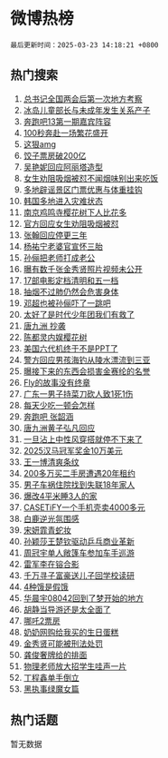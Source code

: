# 微博热榜

`最后更新时间：2025-03-23 14:18:21 +0800`

## 热门搜索

1. [总书记全国两会后第一次地方考察](https://m.weibo.cn/search?containerid=100103type%3D1%26t%3D10%26q%3D%23%E6%80%BB%E4%B9%A6%E8%AE%B0%E5%85%A8%E5%9B%BD%E4%B8%A4%E4%BC%9A%E5%90%8E%E7%AC%AC%E4%B8%80%E6%AC%A1%E5%9C%B0%E6%96%B9%E8%80%83%E5%AF%9F%23&stream_entry_id=51&isnewpage=1&extparam=seat%3D1%26q%3D%2523%25E6%2580%25BB%25E4%25B9%25A6%25E8%25AE%25B0%25E5%2585%25A8%25E5%259B%25BD%25E4%25B8%25A4%25E4%25BC%259A%25E5%2590%258E%25E7%25AC%25AC%25E4%25B8%2580%25E6%25AC%25A1%25E5%259C%25B0%25E6%2596%25B9%25E8%2580%2583%25E5%25AF%259F%2523%26cate%3D10103%26stream_entry_id%3D51%26pos%3D0%26filter_type%3Drealtimehot%26dgr%3D0%26c_type%3D51%26display_time%3D1742710699%26pre_seqid%3D17427106999520376293763)
1. [冰岛儿童部长与未成年发生关系产子](https://m.weibo.cn/search?containerid=100103type%3D1%26t%3D10%26q%3D%23%E5%86%B0%E5%B2%9B%E5%84%BF%E7%AB%A5%E9%83%A8%E9%95%BF%E4%B8%8E%E6%9C%AA%E6%88%90%E5%B9%B4%E5%8F%91%E7%94%9F%E5%85%B3%E7%B3%BB%E4%BA%A7%E5%AD%90%23&stream_entry_id=31&isnewpage=1&extparam=seat%3D1%26cate%3D5001%26flag%3D1%26stream_entry_id%3D31%26lcate%3D5001%26realpos%3D1%26band_rank%3D1%26pos%3D0%26q%3D%2523%25E5%2586%25B0%25E5%25B2%259B%25E5%2584%25BF%25E7%25AB%25A5%25E9%2583%25A8%25E9%2595%25BF%25E4%25B8%258E%25E6%259C%25AA%25E6%2588%2590%25E5%25B9%25B4%25E5%258F%2591%25E7%2594%259F%25E5%2585%25B3%25E7%25B3%25BB%25E4%25BA%25A7%25E5%25AD%2590%2523%26filter_type%3Drealtimehot%26dgr%3D0%26c_type%3D31%26display_time%3D1742710699%26pre_seqid%3D17427106999520376293763)
1. [奔跑吧13第一期嘉宾阵容](https://m.weibo.cn/search?containerid=100103type%3D1%26t%3D10%26q%3D%23%E5%A5%94%E8%B7%91%E5%90%A713%E7%AC%AC%E4%B8%80%E6%9C%9F%E5%98%89%E5%AE%BE%E9%98%B5%E5%AE%B9%23&stream_entry_id=31&isnewpage=1&extparam=seat%3D1%26cate%3D5001%26flag%3D2%26stream_entry_id%3D31%26lcate%3D5001%26realpos%3D2%26band_rank%3D2%26pos%3D1%26q%3D%2523%25E5%25A5%2594%25E8%25B7%2591%25E5%2590%25A713%25E7%25AC%25AC%25E4%25B8%2580%25E6%259C%259F%25E5%2598%2589%25E5%25AE%25BE%25E9%2598%25B5%25E5%25AE%25B9%2523%26filter_type%3Drealtimehot%26dgr%3D0%26c_type%3D31%26display_time%3D1742710699%26pre_seqid%3D17427106999520376293763)
1. [100秒奔赴一场繁花盛开](https://m.weibo.cn/search?containerid=100103type%3D1%26t%3D10%26q%3D%23100%E7%A7%92%E5%A5%94%E8%B5%B4%E4%B8%80%E5%9C%BA%E7%B9%81%E8%8A%B1%E7%9B%9B%E5%BC%80%23&stream_entry_id=31&isnewpage=1&extparam=seat%3D1%26cate%3D5001%26flag%3D0%26stream_entry_id%3D31%26lcate%3D5001%26realpos%3D3%26band_rank%3D3%26pos%3D2%26q%3D%2523100%25E7%25A7%2592%25E5%25A5%2594%25E8%25B5%25B4%25E4%25B8%2580%25E5%259C%25BA%25E7%25B9%2581%25E8%258A%25B1%25E7%259B%259B%25E5%25BC%2580%2523%26filter_type%3Drealtimehot%26dgr%3D0%26c_type%3D31%26display_time%3D1742710699%26pre_seqid%3D17427106999520376293763)
1. [这狠amg](https://m.weibo.cn/search?containerid=100103type%3D1%26t%3D10%26q%3D%23%E8%BF%99%E7%8B%A0amg%23&stream_entry_id=31&isnewpage=1&extparam=seat%3D1%26cate%3D5001%26c_type%3D31%26stream_entry_id%3D31%26is_ad_pos%3D1%26lcate%3D5001%26adid%3D280169%26band_rank%3D4%26q%3D%2523%25E8%25BF%2599%25E7%258B%25A0amg%2523%26pos%3D3%26filter_type%3Drealtimehot%26dgr%3D0%26topic_ad%3D1%26display_time%3D1742710699%26pre_seqid%3D17427106999520376293763)
1. [饺子票房破200亿](https://m.weibo.cn/search?containerid=100103type%3D1%26t%3D10%26q%3D%23%E9%A5%BA%E5%AD%90%E7%A5%A8%E6%88%BF%E7%A0%B4200%E4%BA%BF%23&stream_entry_id=31&isnewpage=1&extparam=seat%3D1%26cate%3D5001%26flag%3D2%26stream_entry_id%3D31%26lcate%3D5001%26realpos%3D4%26band_rank%3D4%26pos%3D4%26q%3D%2523%25E9%25A5%25BA%25E5%25AD%2590%25E7%25A5%25A8%25E6%2588%25BF%25E7%25A0%25B4200%25E4%25BA%25BF%2523%26filter_type%3Drealtimehot%26dgr%3D0%26c_type%3D31%26display_time%3D1742710699%26pre_seqid%3D17427106999520376293763)
1. [吴艳妮回应阿丽塔造型](https://m.weibo.cn/search?containerid=100103type%3D1%26t%3D10%26q%3D%23%E5%90%B4%E8%89%B3%E5%A6%AE%E5%9B%9E%E5%BA%94%E9%98%BF%E4%B8%BD%E5%A1%94%E9%80%A0%E5%9E%8B%23&stream_entry_id=31&isnewpage=1&extparam=seat%3D1%26cate%3D5001%26flag%3D1%26stream_entry_id%3D31%26lcate%3D5001%26realpos%3D5%26band_rank%3D5%26pos%3D5%26q%3D%2523%25E5%2590%25B4%25E8%2589%25B3%25E5%25A6%25AE%25E5%259B%259E%25E5%25BA%2594%25E9%2598%25BF%25E4%25B8%25BD%25E5%25A1%2594%25E9%2580%25A0%25E5%259E%258B%2523%26filter_type%3Drealtimehot%26dgr%3D0%26c_type%3D31%26display_time%3D1742710699%26pre_seqid%3D17427106999520376293763)
1. [女生劝阻吸烟被怼不闻烟味别出来吃饭](https://m.weibo.cn/search?containerid=100103type%3D1%26t%3D10%26q%3D%23%E5%A5%B3%E7%94%9F%E5%8A%9D%E9%98%BB%E5%90%B8%E7%83%9F%E8%A2%AB%E6%80%BC%E4%B8%8D%E9%97%BB%E7%83%9F%E5%91%B3%E5%88%AB%E5%87%BA%E6%9D%A5%E5%90%83%E9%A5%AD%23&stream_entry_id=31&isnewpage=1&extparam=seat%3D1%26cate%3D5001%26flag%3D0%26stream_entry_id%3D31%26lcate%3D5001%26realpos%3D6%26band_rank%3D6%26pos%3D6%26q%3D%2523%25E5%25A5%25B3%25E7%2594%259F%25E5%258A%259D%25E9%2598%25BB%25E5%2590%25B8%25E7%2583%259F%25E8%25A2%25AB%25E6%2580%25BC%25E4%25B8%258D%25E9%2597%25BB%25E7%2583%259F%25E5%2591%25B3%25E5%2588%25AB%25E5%2587%25BA%25E6%259D%25A5%25E5%2590%2583%25E9%25A5%25AD%2523%26filter_type%3Drealtimehot%26dgr%3D0%26c_type%3D31%26display_time%3D1742710699%26pre_seqid%3D17427106999520376293763)
1. [多地辟谣景区门票优惠与体重挂钩](https://m.weibo.cn/search?containerid=100103type%3D1%26t%3D10%26q%3D%23%E5%A4%9A%E5%9C%B0%E8%BE%9F%E8%B0%A3%E6%99%AF%E5%8C%BA%E9%97%A8%E7%A5%A8%E4%BC%98%E6%83%A0%E4%B8%8E%E4%BD%93%E9%87%8D%E6%8C%82%E9%92%A9%23&stream_entry_id=31&isnewpage=1&extparam=seat%3D1%26cate%3D5001%26stream_entry_id%3D31%26adid%3D280229%26lcate%3D5001%26is_ad_pos%3D1%26band_rank%3D7%26q%3D%2523%25E5%25A4%259A%25E5%259C%25B0%25E8%25BE%259F%25E8%25B0%25A3%25E6%2599%25AF%25E5%258C%25BA%25E9%2597%25A8%25E7%25A5%25A8%25E4%25BC%2598%25E6%2583%25A0%25E4%25B8%258E%25E4%25BD%2593%25E9%2587%258D%25E6%258C%2582%25E9%2592%25A9%2523%26pos%3D7%26filter_type%3Drealtimehot%26dgr%3D0%26c_type%3D31%26display_time%3D1742710699%26pre_seqid%3D17427106999520376293763)
1. [韩国多地进入灾难状态](https://m.weibo.cn/search?containerid=100103type%3D1%26t%3D10%26q%3D%23%E9%9F%A9%E5%9B%BD%E5%A4%9A%E5%9C%B0%E8%BF%9B%E5%85%A5%E7%81%BE%E9%9A%BE%E7%8A%B6%E6%80%81%23&stream_entry_id=31&isnewpage=1&extparam=seat%3D1%26cate%3D5001%26flag%3D2%26stream_entry_id%3D31%26lcate%3D5001%26realpos%3D7%26band_rank%3D7%26pos%3D8%26q%3D%2523%25E9%259F%25A9%25E5%259B%25BD%25E5%25A4%259A%25E5%259C%25B0%25E8%25BF%259B%25E5%2585%25A5%25E7%2581%25BE%25E9%259A%25BE%25E7%258A%25B6%25E6%2580%2581%2523%26filter_type%3Drealtimehot%26dgr%3D0%26c_type%3D31%26display_time%3D1742710699%26pre_seqid%3D17427106999520376293763)
1. [南京鸡鸣寺樱花树下人比花多](https://m.weibo.cn/search?containerid=100103type%3D1%26t%3D10%26q%3D%23%E5%8D%97%E4%BA%AC%E9%B8%A1%E9%B8%A3%E5%AF%BA%E6%A8%B1%E8%8A%B1%E6%A0%91%E4%B8%8B%E4%BA%BA%E6%AF%94%E8%8A%B1%E5%A4%9A%23&stream_entry_id=31&isnewpage=1&extparam=seat%3D1%26cate%3D5001%26flag%3D0%26stream_entry_id%3D31%26lcate%3D5001%26realpos%3D8%26band_rank%3D8%26pos%3D9%26q%3D%2523%25E5%258D%2597%25E4%25BA%25AC%25E9%25B8%25A1%25E9%25B8%25A3%25E5%25AF%25BA%25E6%25A8%25B1%25E8%258A%25B1%25E6%25A0%2591%25E4%25B8%258B%25E4%25BA%25BA%25E6%25AF%2594%25E8%258A%25B1%25E5%25A4%259A%2523%26filter_type%3Drealtimehot%26dgr%3D0%26c_type%3D31%26display_time%3D1742710699%26pre_seqid%3D17427106999520376293763)
1. [官方回应女生劝阻吸烟被怼](https://m.weibo.cn/search?containerid=100103type%3D1%26t%3D10%26q%3D%23%E5%AE%98%E6%96%B9%E5%9B%9E%E5%BA%94%E5%A5%B3%E7%94%9F%E5%8A%9D%E9%98%BB%E5%90%B8%E7%83%9F%E8%A2%AB%E6%80%BC%23&stream_entry_id=31&isnewpage=1&extparam=seat%3D1%26cate%3D5001%26flag%3D1%26stream_entry_id%3D31%26lcate%3D5001%26realpos%3D9%26band_rank%3D9%26pos%3D10%26q%3D%2523%25E5%25AE%2598%25E6%2596%25B9%25E5%259B%259E%25E5%25BA%2594%25E5%25A5%25B3%25E7%2594%259F%25E5%258A%259D%25E9%2598%25BB%25E5%2590%25B8%25E7%2583%259F%25E8%25A2%25AB%25E6%2580%25BC%2523%26filter_type%3Drealtimehot%26dgr%3D0%26c_type%3D31%26display_time%3D1742710699%26pre_seqid%3D17427106999520376293763)
1. [张翰回应停更三年](https://m.weibo.cn/search?containerid=100103type%3D1%26t%3D10%26q%3D%23%E5%BC%A0%E7%BF%B0%E5%9B%9E%E5%BA%94%E5%81%9C%E6%9B%B4%E4%B8%89%E5%B9%B4%23&stream_entry_id=31&isnewpage=1&extparam=seat%3D1%26cate%3D5001%26flag%3D2%26stream_entry_id%3D31%26lcate%3D5001%26realpos%3D10%26band_rank%3D10%26pos%3D11%26q%3D%2523%25E5%25BC%25A0%25E7%25BF%25B0%25E5%259B%259E%25E5%25BA%2594%25E5%2581%259C%25E6%259B%25B4%25E4%25B8%2589%25E5%25B9%25B4%2523%26filter_type%3Drealtimehot%26dgr%3D0%26c_type%3D31%26display_time%3D1742710699%26pre_seqid%3D17427106999520376293763)
1. [杨祐宁老婆官宣怀三胎](https://m.weibo.cn/search?containerid=100103type%3D1%26t%3D10%26q%3D%23%E6%9D%A8%E7%A5%90%E5%AE%81%E8%80%81%E5%A9%86%E5%AE%98%E5%AE%A3%E6%80%80%E4%B8%89%E8%83%8E%23&stream_entry_id=31&isnewpage=1&extparam=seat%3D1%26cate%3D5001%26flag%3D2%26stream_entry_id%3D31%26lcate%3D5001%26realpos%3D11%26band_rank%3D11%26pos%3D12%26q%3D%2523%25E6%259D%25A8%25E7%25A5%2590%25E5%25AE%2581%25E8%2580%2581%25E5%25A9%2586%25E5%25AE%2598%25E5%25AE%25A3%25E6%2580%2580%25E4%25B8%2589%25E8%2583%258E%2523%26filter_type%3Drealtimehot%26dgr%3D0%26c_type%3D31%26display_time%3D1742710699%26pre_seqid%3D17427106999520376293763)
1. [孙俪把老师打成老公](https://m.weibo.cn/search?containerid=100103type%3D1%26t%3D10%26q%3D%23%E5%AD%99%E4%BF%AA%E6%8A%8A%E8%80%81%E5%B8%88%E6%89%93%E6%88%90%E8%80%81%E5%85%AC%23&stream_entry_id=31&isnewpage=1&extparam=seat%3D1%26cate%3D5001%26flag%3D2%26stream_entry_id%3D31%26lcate%3D5001%26realpos%3D12%26band_rank%3D12%26pos%3D13%26q%3D%2523%25E5%25AD%2599%25E4%25BF%25AA%25E6%258A%258A%25E8%2580%2581%25E5%25B8%2588%25E6%2589%2593%25E6%2588%2590%25E8%2580%2581%25E5%2585%25AC%2523%26filter_type%3Drealtimehot%26dgr%3D0%26c_type%3D31%26display_time%3D1742710699%26pre_seqid%3D17427106999520376293763)
1. [曝有数千张金秀贤照片视频未公开](https://m.weibo.cn/search?containerid=100103type%3D1%26t%3D10%26q%3D%23%E6%9B%9D%E6%9C%89%E6%95%B0%E5%8D%83%E5%BC%A0%E9%87%91%E7%A7%80%E8%B4%A4%E7%85%A7%E7%89%87%E8%A7%86%E9%A2%91%E6%9C%AA%E5%85%AC%E5%BC%80%23&stream_entry_id=31&isnewpage=1&extparam=seat%3D1%26cate%3D5001%26flag%3D0%26stream_entry_id%3D31%26lcate%3D5001%26realpos%3D13%26band_rank%3D13%26pos%3D14%26q%3D%2523%25E6%259B%259D%25E6%259C%2589%25E6%2595%25B0%25E5%258D%2583%25E5%25BC%25A0%25E9%2587%2591%25E7%25A7%2580%25E8%25B4%25A4%25E7%2585%25A7%25E7%2589%2587%25E8%25A7%2586%25E9%25A2%2591%25E6%259C%25AA%25E5%2585%25AC%25E5%25BC%2580%2523%26filter_type%3Drealtimehot%26dgr%3D0%26c_type%3D31%26display_time%3D1742710699%26pre_seqid%3D17427106999520376293763)
1. [17部电影定档清明和五一档](https://m.weibo.cn/search?containerid=100103type%3D1%26t%3D10%26q%3D%2317%E9%83%A8%E7%94%B5%E5%BD%B1%E5%AE%9A%E6%A1%A3%E6%B8%85%E6%98%8E%E5%92%8C%E4%BA%94%E4%B8%80%E6%A1%A3%23&stream_entry_id=31&isnewpage=1&extparam=seat%3D1%26cate%3D5001%26flag%3D0%26stream_entry_id%3D31%26lcate%3D5001%26realpos%3D14%26band_rank%3D14%26pos%3D15%26q%3D%252317%25E9%2583%25A8%25E7%2594%25B5%25E5%25BD%25B1%25E5%25AE%259A%25E6%25A1%25A3%25E6%25B8%2585%25E6%2598%258E%25E5%2592%258C%25E4%25BA%2594%25E4%25B8%2580%25E6%25A1%25A3%2523%26filter_type%3Drealtimehot%26dgr%3D0%26c_type%3D31%26display_time%3D1742710699%26pre_seqid%3D17427106999520376293763)
1. [抽烟不过肺仍然会危害身体](https://m.weibo.cn/search?containerid=100103type%3D1%26t%3D10%26q%3D%23%E6%8A%BD%E7%83%9F%E4%B8%8D%E8%BF%87%E8%82%BA%E4%BB%8D%E7%84%B6%E4%BC%9A%E5%8D%B1%E5%AE%B3%E8%BA%AB%E4%BD%93%23&stream_entry_id=31&isnewpage=1&extparam=seat%3D1%26cate%3D5001%26flag%3D1%26stream_entry_id%3D31%26lcate%3D5001%26realpos%3D15%26band_rank%3D15%26pos%3D16%26q%3D%2523%25E6%258A%25BD%25E7%2583%259F%25E4%25B8%258D%25E8%25BF%2587%25E8%2582%25BA%25E4%25BB%258D%25E7%2584%25B6%25E4%25BC%259A%25E5%258D%25B1%25E5%25AE%25B3%25E8%25BA%25AB%25E4%25BD%2593%2523%26filter_type%3Drealtimehot%26dgr%3D0%26c_type%3D31%26display_time%3D1742710699%26pre_seqid%3D17427106999520376293763)
1. [邓超也被孙俪吓了一跳吧](https://m.weibo.cn/search?containerid=100103type%3D1%26t%3D10%26q%3D%23%E9%82%93%E8%B6%85%E4%B9%9F%E8%A2%AB%E5%AD%99%E4%BF%AA%E5%90%93%E4%BA%86%E4%B8%80%E8%B7%B3%E5%90%A7%23&stream_entry_id=31&isnewpage=1&extparam=seat%3D1%26cate%3D5001%26flag%3D0%26stream_entry_id%3D31%26lcate%3D5001%26realpos%3D16%26band_rank%3D16%26pos%3D17%26q%3D%2523%25E9%2582%2593%25E8%25B6%2585%25E4%25B9%259F%25E8%25A2%25AB%25E5%25AD%2599%25E4%25BF%25AA%25E5%2590%2593%25E4%25BA%2586%25E4%25B8%2580%25E8%25B7%25B3%25E5%2590%25A7%2523%26filter_type%3Drealtimehot%26dgr%3D0%26c_type%3D31%26display_time%3D1742710699%26pre_seqid%3D17427106999520376293763)
1. [太好了是时代少年团我们有救了](https://m.weibo.cn/search?containerid=100103type%3D1%26t%3D10%26q%3D%E5%A4%AA%E5%A5%BD%E4%BA%86%E6%98%AF%E6%97%B6%E4%BB%A3%E5%B0%91%E5%B9%B4%E5%9B%A2%E6%88%91%E4%BB%AC%E6%9C%89%E6%95%91%E4%BA%86&stream_entry_id=31&isnewpage=1&extparam=seat%3D1%26cate%3D5001%26flag%3D1%26stream_entry_id%3D31%26lcate%3D5001%26realpos%3D17%26band_rank%3D17%26pos%3D18%26q%3D%25E5%25A4%25AA%25E5%25A5%25BD%25E4%25BA%2586%25E6%2598%25AF%25E6%2597%25B6%25E4%25BB%25A3%25E5%25B0%2591%25E5%25B9%25B4%25E5%259B%25A2%25E6%2588%2591%25E4%25BB%25AC%25E6%259C%2589%25E6%2595%2591%25E4%25BA%2586%26filter_type%3Drealtimehot%26dgr%3D0%26c_type%3D31%26display_time%3D1742710699%26pre_seqid%3D17427106999520376293763)
1. [唐九洲 抄袭](https://m.weibo.cn/search?containerid=100103type%3D1%26t%3D10%26q%3D%E5%94%90%E4%B9%9D%E6%B4%B2+%E6%8A%84%E8%A2%AD&stream_entry_id=31&isnewpage=1&extparam=seat%3D1%26cate%3D5001%26flag%3D0%26stream_entry_id%3D31%26lcate%3D5001%26realpos%3D18%26band_rank%3D18%26pos%3D19%26q%3D%25E5%2594%2590%25E4%25B9%259D%25E6%25B4%25B2%2520%25E6%258A%2584%25E8%25A2%25AD%26filter_type%3Drealtimehot%26dgr%3D0%26c_type%3D31%26display_time%3D1742710699%26pre_seqid%3D17427106999520376293763)
1. [陈都灵内娱樱花树](https://m.weibo.cn/search?containerid=100103type%3D1%26t%3D10%26q%3D%E9%99%88%E9%83%BD%E7%81%B5%E5%86%85%E5%A8%B1%E6%A8%B1%E8%8A%B1%E6%A0%91&stream_entry_id=31&isnewpage=1&extparam=seat%3D1%26cate%3D5001%26flag%3D0%26stream_entry_id%3D31%26lcate%3D5001%26realpos%3D19%26band_rank%3D19%26pos%3D20%26q%3D%25E9%2599%2588%25E9%2583%25BD%25E7%2581%25B5%25E5%2586%2585%25E5%25A8%25B1%25E6%25A8%25B1%25E8%258A%25B1%25E6%25A0%2591%26filter_type%3Drealtimehot%26dgr%3D0%26c_type%3D31%26display_time%3D1742710699%26pre_seqid%3D17427106999520376293763)
1. [美国六代机终于不是PPT了](https://m.weibo.cn/search?containerid=100103type%3D1%26t%3D10%26q%3D%23%E7%BE%8E%E5%9B%BD%E5%85%AD%E4%BB%A3%E6%9C%BA%E7%BB%88%E4%BA%8E%E4%B8%8D%E6%98%AFPPT%E4%BA%86%23&stream_entry_id=31&isnewpage=1&extparam=seat%3D1%26cate%3D5001%26flag%3D0%26stream_entry_id%3D31%26lcate%3D5001%26realpos%3D20%26band_rank%3D20%26pos%3D21%26q%3D%2523%25E7%25BE%258E%25E5%259B%25BD%25E5%2585%25AD%25E4%25BB%25A3%25E6%259C%25BA%25E7%25BB%2588%25E4%25BA%258E%25E4%25B8%258D%25E6%2598%25AFPPT%25E4%25BA%2586%2523%26filter_type%3Drealtimehot%26dgr%3D0%26c_type%3D31%26display_time%3D1742710699%26pre_seqid%3D17427106999520376293763)
1. [警方回应男孩海钓从陵水漂流到三亚](https://m.weibo.cn/search?containerid=100103type%3D1%26t%3D10%26q%3D%23%E8%AD%A6%E6%96%B9%E5%9B%9E%E5%BA%94%E7%94%B7%E5%AD%A9%E6%B5%B7%E9%92%93%E4%BB%8E%E9%99%B5%E6%B0%B4%E6%BC%82%E6%B5%81%E5%88%B0%E4%B8%89%E4%BA%9A%23&stream_entry_id=31&isnewpage=1&extparam=seat%3D1%26cate%3D5001%26flag%3D0%26stream_entry_id%3D31%26lcate%3D5001%26realpos%3D21%26band_rank%3D21%26pos%3D22%26q%3D%2523%25E8%25AD%25A6%25E6%2596%25B9%25E5%259B%259E%25E5%25BA%2594%25E7%2594%25B7%25E5%25AD%25A9%25E6%25B5%25B7%25E9%2592%2593%25E4%25BB%258E%25E9%2599%25B5%25E6%25B0%25B4%25E6%25BC%2582%25E6%25B5%2581%25E5%2588%25B0%25E4%25B8%2589%25E4%25BA%259A%2523%26filter_type%3Drealtimehot%26dgr%3D0%26c_type%3D31%26display_time%3D1742710699%26pre_seqid%3D17427106999520376293763)
1. [曝接下来的东西会损害金赛纶的名誉](https://m.weibo.cn/search?containerid=100103type%3D1%26t%3D10%26q%3D%23%E6%9B%9D%E6%8E%A5%E4%B8%8B%E6%9D%A5%E7%9A%84%E4%B8%9C%E8%A5%BF%E4%BC%9A%E6%8D%9F%E5%AE%B3%E9%87%91%E8%B5%9B%E7%BA%B6%E7%9A%84%E5%90%8D%E8%AA%89%23&stream_entry_id=31&isnewpage=1&extparam=seat%3D1%26cate%3D5001%26flag%3D0%26stream_entry_id%3D31%26lcate%3D5001%26realpos%3D22%26band_rank%3D22%26pos%3D23%26q%3D%2523%25E6%259B%259D%25E6%258E%25A5%25E4%25B8%258B%25E6%259D%25A5%25E7%259A%2584%25E4%25B8%259C%25E8%25A5%25BF%25E4%25BC%259A%25E6%258D%259F%25E5%25AE%25B3%25E9%2587%2591%25E8%25B5%259B%25E7%25BA%25B6%25E7%259A%2584%25E5%2590%258D%25E8%25AA%2589%2523%26filter_type%3Drealtimehot%26dgr%3D0%26c_type%3D31%26display_time%3D1742710699%26pre_seqid%3D17427106999520376293763)
1. [Fly的故事没有终章](https://m.weibo.cn/search?containerid=100103type%3D1%26t%3D10%26q%3DFly%E7%9A%84%E6%95%85%E4%BA%8B%E6%B2%A1%E6%9C%89%E7%BB%88%E7%AB%A0&stream_entry_id=31&isnewpage=1&extparam=seat%3D1%26cate%3D5001%26flag%3D1%26stream_entry_id%3D31%26lcate%3D5001%26realpos%3D23%26band_rank%3D23%26pos%3D24%26q%3DFly%25E7%259A%2584%25E6%2595%2585%25E4%25BA%258B%25E6%25B2%25A1%25E6%259C%2589%25E7%25BB%2588%25E7%25AB%25A0%26filter_type%3Drealtimehot%26dgr%3D0%26c_type%3D31%26display_time%3D1742710699%26pre_seqid%3D17427106999520376293763)
1. [广东一男子持菜刀砍人致1死1伤](https://m.weibo.cn/search?containerid=100103type%3D1%26t%3D10%26q%3D%23%E5%B9%BF%E4%B8%9C%E4%B8%80%E7%94%B7%E5%AD%90%E6%8C%81%E8%8F%9C%E5%88%80%E7%A0%8D%E4%BA%BA%E8%87%B41%E6%AD%BB1%E4%BC%A4%23&stream_entry_id=31&isnewpage=1&extparam=seat%3D1%26cate%3D5001%26flag%3D1%26stream_entry_id%3D31%26lcate%3D5001%26realpos%3D24%26band_rank%3D24%26pos%3D25%26q%3D%2523%25E5%25B9%25BF%25E4%25B8%259C%25E4%25B8%2580%25E7%2594%25B7%25E5%25AD%2590%25E6%258C%2581%25E8%258F%259C%25E5%2588%2580%25E7%25A0%258D%25E4%25BA%25BA%25E8%2587%25B41%25E6%25AD%25BB1%25E4%25BC%25A4%2523%26filter_type%3Drealtimehot%26dgr%3D0%26c_type%3D31%26display_time%3D1742710699%26pre_seqid%3D17427106999520376293763)
1. [每天少吃一顿会怎样](https://m.weibo.cn/search?containerid=100103type%3D1%26t%3D10%26q%3D%23%E6%AF%8F%E5%A4%A9%E5%B0%91%E5%90%83%E4%B8%80%E9%A1%BF%E4%BC%9A%E6%80%8E%E6%A0%B7%23&stream_entry_id=31&isnewpage=1&extparam=seat%3D1%26cate%3D5001%26flag%3D0%26stream_entry_id%3D31%26lcate%3D5001%26realpos%3D25%26band_rank%3D25%26pos%3D26%26q%3D%2523%25E6%25AF%258F%25E5%25A4%25A9%25E5%25B0%2591%25E5%2590%2583%25E4%25B8%2580%25E9%25A1%25BF%25E4%25BC%259A%25E6%2580%258E%25E6%25A0%25B7%2523%26filter_type%3Drealtimehot%26dgr%3D0%26c_type%3D31%26display_time%3D1742710699%26pre_seqid%3D17427106999520376293763)
1. [奔跑吧 张韶涵](https://m.weibo.cn/search?containerid=100103type%3D1%26t%3D10%26q%3D%E5%A5%94%E8%B7%91%E5%90%A7+%E5%BC%A0%E9%9F%B6%E6%B6%B5&stream_entry_id=31&isnewpage=1&extparam=seat%3D1%26cate%3D5001%26flag%3D1%26stream_entry_id%3D31%26lcate%3D5001%26realpos%3D26%26band_rank%3D26%26pos%3D27%26q%3D%25E5%25A5%2594%25E8%25B7%2591%25E5%2590%25A7%2520%25E5%25BC%25A0%25E9%259F%25B6%25E6%25B6%25B5%26filter_type%3Drealtimehot%26dgr%3D0%26c_type%3D31%26display_time%3D1742710699%26pre_seqid%3D17427106999520376293763)
1. [唐九洲黄子弘凡回应](https://m.weibo.cn/search?containerid=100103type%3D1%26t%3D10%26q%3D%23%E5%94%90%E4%B9%9D%E6%B4%B2%E9%BB%84%E5%AD%90%E5%BC%98%E5%87%A1%E5%9B%9E%E5%BA%94%23&stream_entry_id=31&isnewpage=1&extparam=seat%3D1%26cate%3D5001%26flag%3D0%26stream_entry_id%3D31%26lcate%3D5001%26realpos%3D27%26band_rank%3D27%26pos%3D28%26q%3D%2523%25E5%2594%2590%25E4%25B9%259D%25E6%25B4%25B2%25E9%25BB%2584%25E5%25AD%2590%25E5%25BC%2598%25E5%2587%25A1%25E5%259B%259E%25E5%25BA%2594%2523%26filter_type%3Drealtimehot%26dgr%3D0%26c_type%3D31%26display_time%3D1742710699%26pre_seqid%3D17427106999520376293763)
1. [一旦沾上中性风穿搭就停不下来了](https://m.weibo.cn/search?containerid=100103type%3D1%26t%3D10%26q%3D%E4%B8%80%E6%97%A6%E6%B2%BE%E4%B8%8A%E4%B8%AD%E6%80%A7%E9%A3%8E%E7%A9%BF%E6%90%AD%E5%B0%B1%E5%81%9C%E4%B8%8D%E4%B8%8B%E6%9D%A5%E4%BA%86&stream_entry_id=31&isnewpage=1&extparam=seat%3D1%26cate%3D5001%26flag%3D1%26stream_entry_id%3D31%26lcate%3D5001%26realpos%3D28%26band_rank%3D28%26pos%3D29%26q%3D%25E4%25B8%2580%25E6%2597%25A6%25E6%25B2%25BE%25E4%25B8%258A%25E4%25B8%25AD%25E6%2580%25A7%25E9%25A3%258E%25E7%25A9%25BF%25E6%2590%25AD%25E5%25B0%25B1%25E5%2581%259C%25E4%25B8%258D%25E4%25B8%258B%25E6%259D%25A5%25E4%25BA%2586%26filter_type%3Drealtimehot%26dgr%3D0%26c_type%3D31%26display_time%3D1742710699%26pre_seqid%3D17427106999520376293763)
1. [2025汉马冠军奖金10万美元](https://m.weibo.cn/search?containerid=100103type%3D1%26t%3D10%26q%3D%232025%E6%B1%89%E9%A9%AC%E5%86%A0%E5%86%9B%E5%A5%96%E9%87%9110%E4%B8%87%E7%BE%8E%E5%85%83%23&stream_entry_id=31&isnewpage=1&extparam=seat%3D1%26cate%3D5001%26flag%3D1%26stream_entry_id%3D31%26lcate%3D5001%26realpos%3D29%26band_rank%3D29%26pos%3D30%26q%3D%25232025%25E6%25B1%2589%25E9%25A9%25AC%25E5%2586%25A0%25E5%2586%259B%25E5%25A5%2596%25E9%2587%259110%25E4%25B8%2587%25E7%25BE%258E%25E5%2585%2583%2523%26filter_type%3Drealtimehot%26dgr%3D0%26c_type%3D31%26display_time%3D1742710699%26pre_seqid%3D17427106999520376293763)
1. [王一博清爽条纹](https://m.weibo.cn/search?containerid=100103type%3D1%26t%3D10%26q%3D%23%E7%8E%8B%E4%B8%80%E5%8D%9A%E6%B8%85%E7%88%BD%E6%9D%A1%E7%BA%B9%23&stream_entry_id=31&isnewpage=1&extparam=seat%3D1%26cate%3D5001%26flag%3D1%26stream_entry_id%3D31%26lcate%3D5001%26realpos%3D30%26band_rank%3D30%26pos%3D31%26q%3D%2523%25E7%258E%258B%25E4%25B8%2580%25E5%258D%259A%25E6%25B8%2585%25E7%2588%25BD%25E6%259D%25A1%25E7%25BA%25B9%2523%26filter_type%3Drealtimehot%26dgr%3D0%26c_type%3D31%26display_time%3D1742710699%26pre_seqid%3D17427106999520376293763)
1. [200多万买二手房遭遇20年租约](https://m.weibo.cn/search?containerid=100103type%3D1%26t%3D10%26q%3D%23200%E5%A4%9A%E4%B8%87%E4%B9%B0%E4%BA%8C%E6%89%8B%E6%88%BF%E9%81%AD%E9%81%8720%E5%B9%B4%E7%A7%9F%E7%BA%A6%23&stream_entry_id=31&isnewpage=1&extparam=seat%3D1%26cate%3D5001%26flag%3D1%26stream_entry_id%3D31%26lcate%3D5001%26realpos%3D31%26band_rank%3D31%26pos%3D32%26q%3D%2523200%25E5%25A4%259A%25E4%25B8%2587%25E4%25B9%25B0%25E4%25BA%258C%25E6%2589%258B%25E6%2588%25BF%25E9%2581%25AD%25E9%2581%258720%25E5%25B9%25B4%25E7%25A7%259F%25E7%25BA%25A6%2523%26filter_type%3Drealtimehot%26dgr%3D0%26c_type%3D31%26display_time%3D1742710699%26pre_seqid%3D17427106999520376293763)
1. [男子车祸住院找到失联18年家人](https://m.weibo.cn/search?containerid=100103type%3D1%26t%3D10%26q%3D%23%E7%94%B7%E5%AD%90%E8%BD%A6%E7%A5%B8%E4%BD%8F%E9%99%A2%E6%89%BE%E5%88%B0%E5%A4%B1%E8%81%9418%E5%B9%B4%E5%AE%B6%E4%BA%BA%23&stream_entry_id=31&isnewpage=1&extparam=seat%3D1%26cate%3D5001%26flag%3D1%26stream_entry_id%3D31%26lcate%3D5001%26realpos%3D32%26band_rank%3D32%26pos%3D33%26q%3D%2523%25E7%2594%25B7%25E5%25AD%2590%25E8%25BD%25A6%25E7%25A5%25B8%25E4%25BD%258F%25E9%2599%25A2%25E6%2589%25BE%25E5%2588%25B0%25E5%25A4%25B1%25E8%2581%259418%25E5%25B9%25B4%25E5%25AE%25B6%25E4%25BA%25BA%2523%26filter_type%3Drealtimehot%26dgr%3D0%26c_type%3D31%26display_time%3D1742710699%26pre_seqid%3D17427106999520376293763)
1. [爆改4平米睡3人的家](https://m.weibo.cn/search?containerid=100103type%3D1%26t%3D10%26q%3D%E7%88%86%E6%94%B94%E5%B9%B3%E7%B1%B3%E7%9D%A13%E4%BA%BA%E7%9A%84%E5%AE%B6&stream_entry_id=31&isnewpage=1&extparam=seat%3D1%26cate%3D5001%26flag%3D1%26stream_entry_id%3D31%26lcate%3D5001%26realpos%3D33%26band_rank%3D33%26pos%3D34%26q%3D%25E7%2588%2586%25E6%2594%25B94%25E5%25B9%25B3%25E7%25B1%25B3%25E7%259D%25A13%25E4%25BA%25BA%25E7%259A%2584%25E5%25AE%25B6%26filter_type%3Drealtimehot%26dgr%3D0%26c_type%3D31%26display_time%3D1742710699%26pre_seqid%3D17427106999520376293763)
1. [CASETiFY一个手机壳卖4000多元](https://m.weibo.cn/search?containerid=100103type%3D1%26t%3D10%26q%3D%23CASETiFY%E4%B8%80%E4%B8%AA%E6%89%8B%E6%9C%BA%E5%A3%B3%E5%8D%964000%E5%A4%9A%E5%85%83%23&stream_entry_id=31&isnewpage=1&extparam=seat%3D1%26cate%3D5001%26flag%3D1%26stream_entry_id%3D31%26lcate%3D5001%26realpos%3D34%26band_rank%3D34%26pos%3D35%26q%3D%2523CASETiFY%25E4%25B8%2580%25E4%25B8%25AA%25E6%2589%258B%25E6%259C%25BA%25E5%25A3%25B3%25E5%258D%25964000%25E5%25A4%259A%25E5%2585%2583%2523%26filter_type%3Drealtimehot%26dgr%3D0%26c_type%3D31%26display_time%3D1742710699%26pre_seqid%3D17427106999520376293763)
1. [白鹿逆光氛围感](https://m.weibo.cn/search?containerid=100103type%3D1%26t%3D10%26q%3D%23%E7%99%BD%E9%B9%BF%E9%80%86%E5%85%89%E6%B0%9B%E5%9B%B4%E6%84%9F%23&stream_entry_id=31&isnewpage=1&extparam=seat%3D1%26cate%3D5001%26flag%3D1%26stream_entry_id%3D31%26lcate%3D5001%26realpos%3D35%26band_rank%3D35%26pos%3D36%26q%3D%2523%25E7%2599%25BD%25E9%25B9%25BF%25E9%2580%2586%25E5%2585%2589%25E6%25B0%259B%25E5%259B%25B4%25E6%2584%259F%2523%26filter_type%3Drealtimehot%26dgr%3D0%26c_type%3D31%26display_time%3D1742710699%26pre_seqid%3D17427106999520376293763)
1. [宋妍霏青蛇妆](https://m.weibo.cn/search?containerid=100103type%3D1%26t%3D10%26q%3D%E5%AE%8B%E5%A6%8D%E9%9C%8F%E9%9D%92%E8%9B%87%E5%A6%86&stream_entry_id=31&isnewpage=1&extparam=seat%3D1%26cate%3D5001%26flag%3D1%26stream_entry_id%3D31%26lcate%3D5001%26realpos%3D36%26band_rank%3D36%26pos%3D37%26q%3D%25E5%25AE%258B%25E5%25A6%258D%25E9%259C%258F%25E9%259D%2592%25E8%259B%2587%25E5%25A6%2586%26filter_type%3Drealtimehot%26dgr%3D0%26c_type%3D31%26display_time%3D1742710699%26pre_seqid%3D17427106999520376293763)
1. [孙颖莎王楚钦驱动乒乓商业革新](https://m.weibo.cn/search?containerid=100103type%3D1%26t%3D10%26q%3D%23%E5%AD%99%E9%A2%96%E8%8E%8E%E7%8E%8B%E6%A5%9A%E9%92%A6%E9%A9%B1%E5%8A%A8%E4%B9%92%E4%B9%93%E5%95%86%E4%B8%9A%E9%9D%A9%E6%96%B0%23&stream_entry_id=31&isnewpage=1&extparam=seat%3D1%26cate%3D5001%26flag%3D1%26stream_entry_id%3D31%26lcate%3D5001%26realpos%3D37%26band_rank%3D37%26pos%3D38%26q%3D%2523%25E5%25AD%2599%25E9%25A2%2596%25E8%258E%258E%25E7%258E%258B%25E6%25A5%259A%25E9%2592%25A6%25E9%25A9%25B1%25E5%258A%25A8%25E4%25B9%2592%25E4%25B9%2593%25E5%2595%2586%25E4%25B8%259A%25E9%259D%25A9%25E6%2596%25B0%2523%26filter_type%3Drealtimehot%26dgr%3D0%26c_type%3D31%26display_time%3D1742710699%26pre_seqid%3D17427106999520376293763)
1. [周冠宇单人敞篷车参加车手巡游](https://m.weibo.cn/search?containerid=100103type%3D1%26t%3D10%26q%3D%E5%91%A8%E5%86%A0%E5%AE%87%E5%8D%95%E4%BA%BA%E6%95%9E%E7%AF%B7%E8%BD%A6%E5%8F%82%E5%8A%A0%E8%BD%A6%E6%89%8B%E5%B7%A1%E6%B8%B8&stream_entry_id=31&isnewpage=1&extparam=seat%3D1%26cate%3D5001%26flag%3D1%26stream_entry_id%3D31%26lcate%3D5001%26realpos%3D38%26band_rank%3D38%26pos%3D39%26q%3D%25E5%2591%25A8%25E5%2586%25A0%25E5%25AE%2587%25E5%258D%2595%25E4%25BA%25BA%25E6%2595%259E%25E7%25AF%25B7%25E8%25BD%25A6%25E5%258F%2582%25E5%258A%25A0%25E8%25BD%25A6%25E6%2589%258B%25E5%25B7%25A1%25E6%25B8%25B8%26filter_type%3Drealtimehot%26dgr%3D0%26c_type%3D31%26display_time%3D1742710699%26pre_seqid%3D17427106999520376293763)
1. [雷军李在镕合影](https://m.weibo.cn/search?containerid=100103type%3D1%26t%3D10%26q%3D%23%E9%9B%B7%E5%86%9B%E6%9D%8E%E5%9C%A8%E9%95%95%E5%90%88%E5%BD%B1%23&stream_entry_id=31&isnewpage=1&extparam=seat%3D1%26cate%3D5001%26flag%3D0%26stream_entry_id%3D31%26lcate%3D5001%26realpos%3D39%26band_rank%3D39%26pos%3D40%26q%3D%2523%25E9%259B%25B7%25E5%2586%259B%25E6%259D%258E%25E5%259C%25A8%25E9%2595%2595%25E5%2590%2588%25E5%25BD%25B1%2523%26filter_type%3Drealtimehot%26dgr%3D0%26c_type%3D31%26display_time%3D1742710699%26pre_seqid%3D17427106999520376293763)
1. [千万寻子富豪送儿子回学校读研](https://m.weibo.cn/search?containerid=100103type%3D1%26t%3D10%26q%3D%23%E5%8D%83%E4%B8%87%E5%AF%BB%E5%AD%90%E5%AF%8C%E8%B1%AA%E9%80%81%E5%84%BF%E5%AD%90%E5%9B%9E%E5%AD%A6%E6%A0%A1%E8%AF%BB%E7%A0%94%23&stream_entry_id=31&isnewpage=1&extparam=seat%3D1%26cate%3D5001%26flag%3D1%26stream_entry_id%3D31%26lcate%3D5001%26realpos%3D40%26band_rank%3D40%26pos%3D41%26q%3D%2523%25E5%258D%2583%25E4%25B8%2587%25E5%25AF%25BB%25E5%25AD%2590%25E5%25AF%258C%25E8%25B1%25AA%25E9%2580%2581%25E5%2584%25BF%25E5%25AD%2590%25E5%259B%259E%25E5%25AD%25A6%25E6%25A0%25A1%25E8%25AF%25BB%25E7%25A0%2594%2523%26filter_type%3Drealtimehot%26dgr%3D0%26c_type%3D31%26display_time%3D1742710699%26pre_seqid%3D17427106999520376293763)
1. [4种饿是假饿](https://m.weibo.cn/search?containerid=100103type%3D1%26t%3D10%26q%3D%234%E7%A7%8D%E9%A5%BF%E6%98%AF%E5%81%87%E9%A5%BF%23&stream_entry_id=31&isnewpage=1&extparam=seat%3D1%26cate%3D5001%26flag%3D0%26stream_entry_id%3D31%26lcate%3D5001%26realpos%3D41%26band_rank%3D41%26pos%3D42%26q%3D%25234%25E7%25A7%258D%25E9%25A5%25BF%25E6%2598%25AF%25E5%2581%2587%25E9%25A5%25BF%2523%26filter_type%3Drealtimehot%26dgr%3D0%26c_type%3D31%26display_time%3D1742710699%26pre_seqid%3D17427106999520376293763)
1. [华晨宇08042回到了梦开始的地方](https://m.weibo.cn/search?containerid=100103type%3D1%26t%3D10%26q%3D%E5%8D%8E%E6%99%A8%E5%AE%8708042%E5%9B%9E%E5%88%B0%E4%BA%86%E6%A2%A6%E5%BC%80%E5%A7%8B%E7%9A%84%E5%9C%B0%E6%96%B9&stream_entry_id=31&isnewpage=1&extparam=seat%3D1%26cate%3D5001%26flag%3D1%26stream_entry_id%3D31%26lcate%3D5001%26realpos%3D42%26band_rank%3D42%26pos%3D43%26q%3D%25E5%258D%258E%25E6%2599%25A8%25E5%25AE%258708042%25E5%259B%259E%25E5%2588%25B0%25E4%25BA%2586%25E6%25A2%25A6%25E5%25BC%2580%25E5%25A7%258B%25E7%259A%2584%25E5%259C%25B0%25E6%2596%25B9%26filter_type%3Drealtimehot%26dgr%3D0%26c_type%3D31%26display_time%3D1742710699%26pre_seqid%3D17427106999520376293763)
1. [胡静当导游还是太全面了](https://m.weibo.cn/search?containerid=100103type%3D1%26t%3D10%26q%3D%E8%83%A1%E9%9D%99%E5%BD%93%E5%AF%BC%E6%B8%B8%E8%BF%98%E6%98%AF%E5%A4%AA%E5%85%A8%E9%9D%A2%E4%BA%86&stream_entry_id=31&isnewpage=1&extparam=seat%3D1%26cate%3D5001%26flag%3D1%26stream_entry_id%3D31%26lcate%3D5001%26realpos%3D43%26band_rank%3D43%26pos%3D44%26q%3D%25E8%2583%25A1%25E9%259D%2599%25E5%25BD%2593%25E5%25AF%25BC%25E6%25B8%25B8%25E8%25BF%2598%25E6%2598%25AF%25E5%25A4%25AA%25E5%2585%25A8%25E9%259D%25A2%25E4%25BA%2586%26filter_type%3Drealtimehot%26dgr%3D0%26c_type%3D31%26display_time%3D1742710699%26pre_seqid%3D17427106999520376293763)
1. [哪吒2票房](https://m.weibo.cn/search?containerid=100103type%3D1%26t%3D10%26q%3D%E5%93%AA%E5%90%922%E7%A5%A8%E6%88%BF&stream_entry_id=31&isnewpage=1&extparam=seat%3D1%26cate%3D5001%26flag%3D1%26stream_entry_id%3D31%26lcate%3D5001%26realpos%3D44%26band_rank%3D44%26pos%3D45%26q%3D%25E5%2593%25AA%25E5%2590%25922%25E7%25A5%25A8%25E6%2588%25BF%26filter_type%3Drealtimehot%26dgr%3D0%26c_type%3D31%26display_time%3D1742710699%26pre_seqid%3D17427106999520376293763)
1. [奶奶网购给我买的生日蛋糕](https://m.weibo.cn/search?containerid=100103type%3D1%26t%3D10%26q%3D%E5%A5%B6%E5%A5%B6%E7%BD%91%E8%B4%AD%E7%BB%99%E6%88%91%E4%B9%B0%E7%9A%84%E7%94%9F%E6%97%A5%E8%9B%8B%E7%B3%95&stream_entry_id=31&isnewpage=1&extparam=seat%3D1%26cate%3D5001%26flag%3D1%26stream_entry_id%3D31%26lcate%3D5001%26realpos%3D45%26band_rank%3D45%26pos%3D46%26q%3D%25E5%25A5%25B6%25E5%25A5%25B6%25E7%25BD%2591%25E8%25B4%25AD%25E7%25BB%2599%25E6%2588%2591%25E4%25B9%25B0%25E7%259A%2584%25E7%2594%259F%25E6%2597%25A5%25E8%259B%258B%25E7%25B3%2595%26filter_type%3Drealtimehot%26dgr%3D0%26c_type%3D31%26display_time%3D1742710699%26pre_seqid%3D17427106999520376293763)
1. [金秀贤可能被刑法处罚](https://m.weibo.cn/search?containerid=100103type%3D1%26t%3D10%26q%3D%23%E9%87%91%E7%A7%80%E8%B4%A4%E5%8F%AF%E8%83%BD%E8%A2%AB%E5%88%91%E6%B3%95%E5%A4%84%E7%BD%9A%23&stream_entry_id=31&isnewpage=1&extparam=seat%3D1%26cate%3D5001%26flag%3D0%26stream_entry_id%3D31%26lcate%3D5001%26realpos%3D46%26band_rank%3D46%26pos%3D47%26q%3D%2523%25E9%2587%2591%25E7%25A7%2580%25E8%25B4%25A4%25E5%258F%25AF%25E8%2583%25BD%25E8%25A2%25AB%25E5%2588%2591%25E6%25B3%2595%25E5%25A4%2584%25E7%25BD%259A%2523%26filter_type%3Drealtimehot%26dgr%3D0%26c_type%3D31%26display_time%3D1742710699%26pre_seqid%3D17427106999520376293763)
1. [龚俊奢牌给的排面](https://m.weibo.cn/search?containerid=100103type%3D1%26t%3D10%26q%3D%23%E9%BE%9A%E4%BF%8A%E5%A5%A2%E7%89%8C%E7%BB%99%E7%9A%84%E6%8E%92%E9%9D%A2%23&stream_entry_id=31&isnewpage=1&extparam=seat%3D1%26cate%3D5001%26flag%3D1%26stream_entry_id%3D31%26lcate%3D5001%26realpos%3D47%26band_rank%3D47%26pos%3D48%26q%3D%2523%25E9%25BE%259A%25E4%25BF%258A%25E5%25A5%25A2%25E7%2589%258C%25E7%25BB%2599%25E7%259A%2584%25E6%258E%2592%25E9%259D%25A2%2523%26filter_type%3Drealtimehot%26dgr%3D0%26c_type%3D31%26display_time%3D1742710699%26pre_seqid%3D17427106999520376293763)
1. [物理老师放大招学生哇声一片](https://m.weibo.cn/search?containerid=100103type%3D1%26t%3D10%26q%3D%23%E7%89%A9%E7%90%86%E8%80%81%E5%B8%88%E6%94%BE%E5%A4%A7%E6%8B%9B%E5%AD%A6%E7%94%9F%E5%93%87%E5%A3%B0%E4%B8%80%E7%89%87%23&stream_entry_id=31&isnewpage=1&extparam=seat%3D1%26cate%3D5001%26flag%3D1%26stream_entry_id%3D31%26lcate%3D5001%26realpos%3D48%26band_rank%3D48%26pos%3D49%26q%3D%2523%25E7%2589%25A9%25E7%2590%2586%25E8%2580%2581%25E5%25B8%2588%25E6%2594%25BE%25E5%25A4%25A7%25E6%258B%259B%25E5%25AD%25A6%25E7%2594%259F%25E5%2593%2587%25E5%25A3%25B0%25E4%25B8%2580%25E7%2589%2587%2523%26filter_type%3Drealtimehot%26dgr%3D0%26c_type%3D31%26display_time%3D1742710699%26pre_seqid%3D17427106999520376293763)
1. [丁程鑫单手倒立](https://m.weibo.cn/search?containerid=100103type%3D1%26t%3D10%26q%3D%E4%B8%81%E7%A8%8B%E9%91%AB%E5%8D%95%E6%89%8B%E5%80%92%E7%AB%8B&stream_entry_id=31&isnewpage=1&extparam=seat%3D1%26cate%3D5001%26flag%3D1%26stream_entry_id%3D31%26lcate%3D5001%26realpos%3D49%26band_rank%3D49%26pos%3D50%26q%3D%25E4%25B8%2581%25E7%25A8%258B%25E9%2591%25AB%25E5%258D%2595%25E6%2589%258B%25E5%2580%2592%25E7%25AB%258B%26filter_type%3Drealtimehot%26dgr%3D0%26c_type%3D31%26display_time%3D1742710699%26pre_seqid%3D17427106999520376293763)
1. [黑执事绿魔女篇](https://m.weibo.cn/search?containerid=100103type%3D1%26t%3D10%26q%3D%E9%BB%91%E6%89%A7%E4%BA%8B%E7%BB%BF%E9%AD%94%E5%A5%B3%E7%AF%87&stream_entry_id=31&isnewpage=1&extparam=seat%3D1%26cate%3D5001%26flag%3D1%26stream_entry_id%3D31%26lcate%3D5001%26realpos%3D50%26band_rank%3D50%26pos%3D51%26q%3D%25E9%25BB%2591%25E6%2589%25A7%25E4%25BA%258B%25E7%25BB%25BF%25E9%25AD%2594%25E5%25A5%25B3%25E7%25AF%2587%26filter_type%3Drealtimehot%26dgr%3D0%26c_type%3D31%26display_time%3D1742710699%26pre_seqid%3D17427106999520376293763)

## 热门话题

暂无数据
